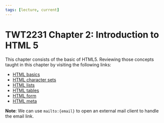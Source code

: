```yaml
---
tags: [lecture, current]
---
```


# TWT2231 Chapter 2: Introduction to HTML 5

This chapter consists of the basic of HTML5. Reviewing those concepts taught in
this chapter by visiting the following links:
- [HTML basics](https://www.w3schools.com/html/html_basic.asp)
- [HTML character sets](https://www.w3schools.com/tags/ref_charactersets.asp)
- [HTML lists](https://www.w3schools.com/html/html_lists.asp)
- [HTML tables](https://www.w3schools.com/html/html_tables.asp)
- [HTML form](https://www.w3schools.com/html/html_forms.asp)
- [HTML meta](https://www.w3schools.com/tags/tag_meta.asp)

**Note**: We can use `mailto:{email}` to open an external mail client to handle
the email link.
